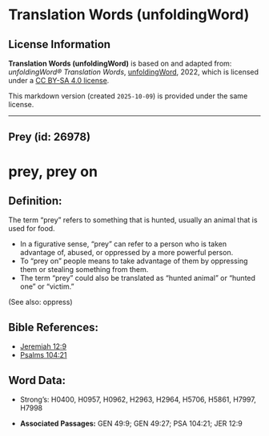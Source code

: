 # Translation Words (unfoldingWord)

## License Information

**Translation Words (unfoldingWord)** is based on and adapted from: _unfoldingWord® Translation Words_, [unfoldingWord](https://unfoldingword.org/utw), 2022, which is licensed under a [CC BY-SA 4.0 license](https://creativecommons.org/licenses/by-sa/4.0/legalcode.en).

This markdown version (created `2025-10-09`) is provided under the same license.



--------------------------------

## Prey (id: 26978)

prey, prey on
=============

Definition:
-----------

The term “prey” refers to something that is hunted, usually an animal that is used for food.

* In a figurative sense, “prey” can refer to a person who is taken advantage of, abused, or oppressed by a more powerful person.
* To “prey on” people means to take advantage of them by oppressing them or stealing something from them.
* The term “prey” could also be translated as “hunted animal” or “hunted one” or “victim.”

(See also: oppress)

Bible References:
-----------------

* [Jeremiah 12:9](https://ref.ly/Jer12:9)
* [Psalms 104:21](https://ref.ly/Ps104:21)

Word Data:
----------

* Strong’s: H0400, H0957, H0962, H2963, H2964, H5706, H5861, H7997, H7998

* **Associated Passages:** GEN 49:9; GEN 49:27; PSA 104:21; JER 12:9

